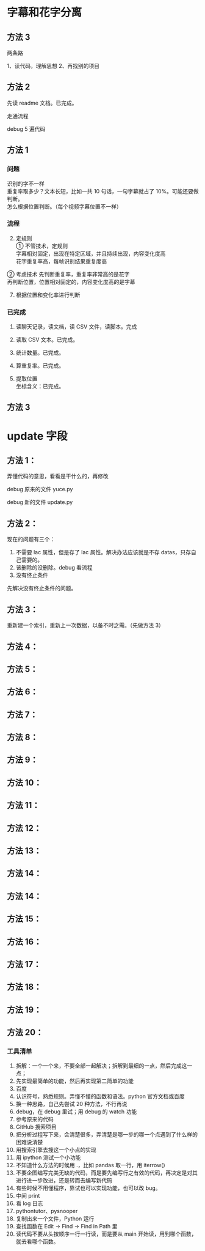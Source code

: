 

# 字幕和花字分离  


## 方法 3 

两条路  

1、读代码，理解思想 
2、再找别的项目  



## 方法 2   

先读 readme 文档。已完成。    

走通流程  

debug 5 遍代码  





## 方法 1  

### 问题  

识别的字不一样  
重复率取多少？文本长短，比如一共 10 句话，一句字幕就占了 10%。可能还要做判断。  
怎么根据位置判断。（每个视频字幕位置不一样）  



### 流程  

2. 定规则  
① 不管技术，定规则  
字幕相对固定，出现在特定区域，并且持续出现，内容变化度高  
花字重复率高，每帧识别结果重复度高  


② 考虑技术
先判断重复率，重复率非常高的是花字  
再判断位置，位置相对固定的，内容变化度高的是字幕  



7. 根据位置和变化率进行判断  




### 已完成  

1. 读聊天记录，读文档，读 CSV 文件，读脚本。完成   


3. 读取 CSV 文本。已完成。  


4. 统计数量。已完成。



5. 算重复率。已完成。  



6. 提取位置  
坐标含义：已完成。  









## 方法 3  

























# update 字段  

## 方法 1：  

弄懂代码的意思，看看是干什么的，再修改  

debug 原来的文件 yuce.py  

debug 新的文件 update.py  



## 方法 2：  

现在的问题有三个：  
1. 不需要 lac 属性，但是存了 lac 属性。解决办法应该就是不存 datas，只存自己需要的。  
2. 该删除的没删除。debug 看流程  
3. 没有终止条件  

先解决没有终止条件的问题。  


## 方法 3：  

重新建一个索引，重新上一次数据，以备不时之需。（先做方法 3）  


## 方法 4：  



## 方法 5：  



## 方法 6：  



## 方法 7：  




## 方法 8：  




## 方法 9：  



## 方法 10：  




## 方法 11：  




## 方法 12：  




## 方法 13：  



## 方法 14：  




## 方法 14：  




## 方法 15：  




## 方法 16：  




## 方法 17：  




## 方法 18：  




## 方法 19：  




## 方法 20：  












### 工具清单  

1. 拆解：一个一个来，不要全部一起解决；拆解到最细的一点，然后完成这一点；
2. 先实现最简单的功能，然后再实现第二简单的功能  
3. 百度
4. 认识符号，熟悉规则。弄懂不懂的函数和语法。python 官方文档或百度
5. 换一种思路，自己先尝试 20 种方法，不行再说   
6. debug，在 debug 里试；用 debug 的 watch 功能  
7. 参考原来的代码  
8. GitHub 搜索项目  
9. 把分析过程写下来，会清楚很多，弄清楚是哪一步的哪一个点遇到了什么样的困难说清楚  
10. 用搜索引擎去搜这一个小点的实现  
11. 用 ipython 测试一个小功能  
12. 不知道什么方法的时候用 .，比如 pandas 取一行，用 iterrow()  
13. 不要企图编写完美无缺的代码，而是要先编写行之有效的代码，再决定是对其进行进一步改进，还是转而去编写新代码  
14. 有些时候不用懂程序，靠试也可以实现功能，也可以改 bug。  
15. 中间 print  
16. 看 log 日志  
17. pythontutor、pysnooper  
18. 复制出来一个文件，Python 运行
19. 查找函数在 Edit -> Find -> Find in Path 里
20. 读代码不要从头按顺序一行一行读，而是要从 main 开始读，用到哪个函数，就去看哪个函数。








